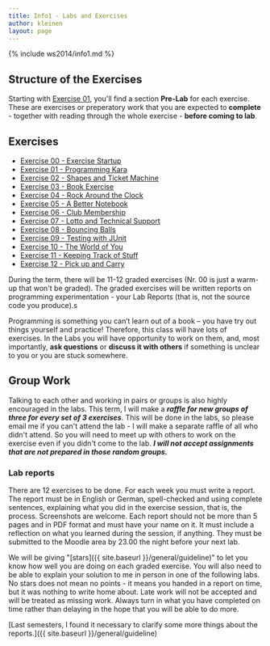 ```yaml
---
title: Info1 - Labs and Exercises
author: kleinen
layout: page
---
```


{% include ws2014/info1.md %}

## Structure of the Exercises

Starting with [Exercise 01](exercise-01), you'll find a section **Pre-Lab** for each exercise. These are exercises or preperatory work that you are expected to **complete** - together with reading through the whole exercise - **before coming to lab**.

## Exercises
* [Exercise 00 - Exercise Startup](exercise-00)
* [Exercise 01 - Programming Kara](exercise-01)
* [Exercise 02 - Shapes and Ticket Machine](exercise-02)
* [Exercise 03 - Book Exercise](exercise-03)
* [Exercise 04 - Rock Around the Clock](exercise-04)
* [Exercise 05 - A Better Notebook](exercise-05)
* [Exercise 06 - Club Membership](exercise-06)
* [Exercise 07 - Lotto and Technical Support](exercise-07)
* [Exercise 08 - Bouncing Balls  ](exercise-08)
* [Exercise 09 - Testing with JUnit](exercise-09)
* [Exercise 10 - The World of You](exercise-10)
* [Exercise 11 - Keeping Track of Stuff](exercise-11)
* [Exercise 12 - Pick up and Carry](exercise-12)

During the term, there will be 11-12 graded exercises (Nr. 00 is just a warm-up that won't be graded). The graded exercises will be written reports on programming experimentation - your Lab Reports (that is, not the source code you produce).s

Programming is something you can&#8217;t learn out of a book &#8211; you have try out things yourself and practice! Therefore, this class will have lots of exercises. In the Labs you will have opportunity to work on them, and, most importantly, **ask questions**  or **discuss it with others** if something is unclear to you or you are stuck somewhere.

## Group Work
Talking to each other and working in pairs or groups is also highly encouraged in the labs. This term, I will make a ***raffle for new groups of three for every set of 3 exercises***.
This will be done in the labs, so please email me if you can't attend the lab -
I will make a separate raffle of all who didn't attend. So you will need to meet up with others to work on the exercise even if you didn't come to the lab. ***I will not
accept assignments that are not prepared in those random groups.***


### Lab reports 
There are 12 exercises to be done. For each week you must write a report. The report must be in English or German, spell-checked and using complete sentences, explaining what you did in the exercise session, that is, the process. Screenshots are welcome. Each report should not be more than 5 pages and in PDF format and must have your name on it. It must include a reflection on what you learned during the session, if anything. They must be submitted to the Moodle area by 23.00 the night before your next lab.

We will be giving "[stars]({{ site.baseurl }}/general/guideline)" to let you know how well you are doing on each graded exercise. You will also need to be able to explain your solution to me in person in one of the following labs. No stars does not mean no points - it means you handed in a report on time, but it was nothing to write home about.
Late work will not be accepted and will be treated as missing work. Always turn in what you have completed on time rather than delaying in the hope that you will be able to do more.

[Last semesters, I found it necessary to clarify some more things about the reports.]({{ site.baseurl }}/general/guideline)




